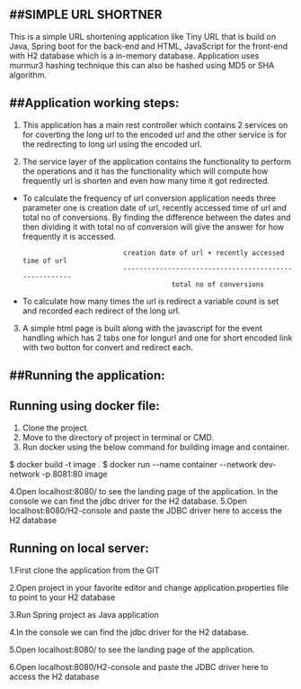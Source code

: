##SIMPLE URL SHORTNER
-----------------------

This is a simple URL shortening application like Tiny URL that is build on Java, Spring boot for the back-end and HTML, JavaScript 
for the front-end with H2 database which is a in-memory database. Application uses murmur3 hashing technique this can also
be hashed using MD5 or SHA algorithm.

##Application working steps:
----------------------------

1. This application has a main rest controller which contains 2 services on for coverting the long url to the encoded url and the other 
service is for the redirecting to long url using the encoded url.

2. The service layer of the application contains the functionality to perform the operations and it has the functionality which will compute 
how frequently url is shorten and even how many time it got redirected.

 * To calculate the frequency of url conversion application needs three parameter one is creation date of url, recently accessed time of url
 and total no of conversions. By finding the difference between the dates and then dividing it with total no of conversion will give the answer
 for how frequently it is accessed.
 
 								creation date of url + recently accessed time of url
 								------------------------------------------------------
 											total no of conversions


 * To calculate how many times the url is redirect a variable count is set and recorded each redirect of the long url.
 
 3. A simple html page is built along with the javascript for the event handling which has 2 tabs one for longurl and one for short encoded 
 link with two button for convert and redirect each.
 
##Running the application:
-------------------------

Running using docker file:
---------------------------

1. Clone the project.
2. Move to the directory of project in terminal or CMD.
3. Run docker using the below command for building image and container.
 
 $ docker build -t image .
 $ docker run --name container --network dev-network -p 8081:80 image
 
4.Open localhost:8080/ to see the landing page of the application. In the console we can find the jdbc driver for the H2 database.
5.Open localhost:8080/H2-console and paste the JDBC driver here to access the H2 database


Running on local server:
-------------------------
1.First clone the application from the GIT

2.Open project in your favorite editor and change application.properties file to point to your H2 database

3.Run Spring project as Java application

4.In the console we can find the jdbc driver for the H2 database.

5.Open localhost:8080/ to see the landing page of the application.

6.Open localhost:8080/H2-console and paste the JDBC driver here to access the H2 database



  											


